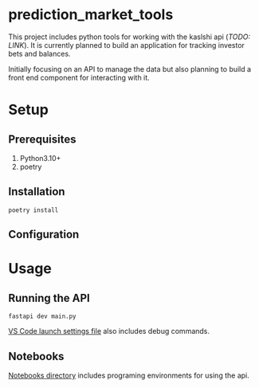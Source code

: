 # prediction_market_tools

This project includes python tools for working with the kaslshi api (_*TODO: LINK*_).
It is currently planned to build an application for tracking investor bets and
balances.

Initially focusing on an API to manage the data but also planning to build a
front end component for interacting with it.

# Setup

## Prerequisites

1. Python3.10+
2. poetry

## Installation

```
poetry install
```

## Configuration

# Usage

## Running the API

```
fastapi dev main.py
```

[VS Code launch settings file](./.vscode/launch.json) also includes debug commands.

## Notebooks

[Notebooks directory](./notebooks/) includes programing environments for using the api.
